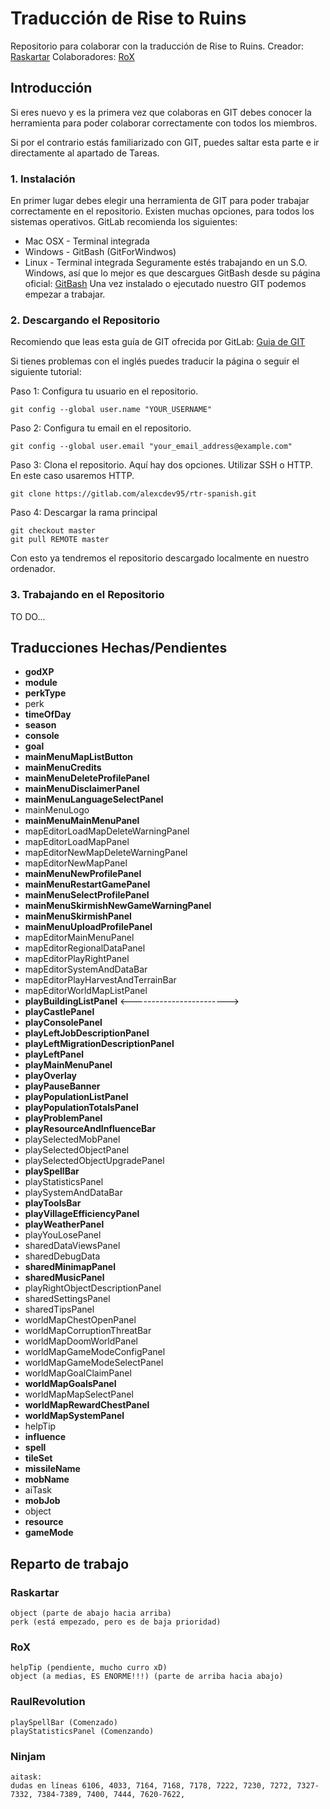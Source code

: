# Traducción de Rise to Ruins
Repositorio para colaborar con la traducción de Rise to Ruins.
Creador: [Raskartar](https://steamcommunity.com/id/raskartar)
Colaboradores: [RoX](https://steamcommunity.com/id/juegosrox)
## Introducción
Si eres nuevo y es la primera vez que colaboras en GIT
debes conocer la herramienta para poder colaborar correctamente con todos los miembros.

Si por el contrario estás familiarizado con GIT, puedes saltar esta parte e ir directamente al apartado de Tareas.


### 1. Instalación
En primer lugar debes elegir una herramienta de GIT para poder trabajar correctamente en el repositorio.
Existen muchas opciones, para todos los sistemas operativos. GitLab recomienda los siguientes:
* Mac OSX - Terminal integrada
* Windows - GitBash (GitForWindwos)
* Linux - Terminal integrada
Seguramente estés trabajando en un S.O. Windows, así que lo mejor es que descargues GitBash desde su página oficial:
[GitBash](https://gitforwindows.org/)
Una vez instalado o ejecutado nuestro GIT podemos empezar a trabajar.


### 2. Descargando el Repositorio
Recomiendo que leas esta guía de GIT ofrecida por GitLab:
[Guia de GIT](https://docs.gitlab.com/ee/gitlab-basics/start-using-git.html)

Si tienes problemas con el inglés puedes traducir la página o seguir el siguiente tutorial:


Paso 1: Configura tu usuario en el repositorio.
```
git config --global user.name "YOUR_USERNAME"
```
Paso 2: Configura tu email en el repositorio.
```
git config --global user.email "your_email_address@example.com"
```
Paso 3: Clona el repositorio.
Aquí hay dos opciones. Utilizar SSH o HTTP. En este caso usaremos HTTP.
```
git clone https://gitlab.com/alexcdev95/rtr-spanish.git
```
Paso 4: Descargar la rama principal
```
git checkout master
git pull REMOTE master
```
Con esto ya tendremos el repositorio descargado localmente en nuestro ordenador.


### 3. Trabajando en el Repositorio
TO DO...


## Traducciones Hechas/Pendientes
* **godXP**
* **module**
* **perkType**
* perk
* **timeOfDay**
* **season**
* **console**
* **goal**
* **mainMenuMapListButton**
* **mainMenuCredits**
* **mainMenuDeleteProfilePanel**
* **mainMenuDisclaimerPanel**
* **mainMenuLanguageSelectPanel**
* mainMenuLogo
* **mainMenuMainMenuPanel**
* mapEditorLoadMapDeleteWarningPanel
* mapEditorLoadMapPanel
* mapEditorNewMapDeleteWarningPanel
* mapEditorNewMapPanel
* **mainMenuNewProfilePanel**
* **mainMenuRestartGamePanel**
* **mainMenuSelectProfilePanel**
* **mainMenuSkirmishNewGameWarningPanel**
* **mainMenuSkirmishPanel**
* **mainMenuUploadProfilePanel**
* mapEditorMainMenuPanel
* mapEditorRegionalDataPanel
* mapEditorPlayRightPanel
* mapEditorSystemAndDataBar
* mapEditorPlayHarvestAndTerrainBar
* mapEditorWorldMapListPanel
* **playBuildingListPanel** <------------------------>
* **playCastlePanel**
* **playConsolePanel**
* **playLeftJobDescriptionPanel**
* **playLeftMigrationDescriptionPanel**
* **playLeftPanel**
* **playMainMenuPanel**
* **playOverlay**
* **playPauseBanner**
* **playPopulationListPanel**
* **playPopulationTotalsPanel**
* **playProblemPanel**
* **playResourceAndInfluenceBar**
* playSelectedMobPanel
* playSelectedObjectPanel
* playSelectedObjectUpgradePanel
* **playSpellBar**
* playStatisticsPanel
* playSystemAndDataBar
* **playToolsBar**
* **playVillageEfficiencyPanel**
* **playWeatherPanel**
* playYouLosePanel
* sharedDataViewsPanel
* sharedDebugData
* **sharedMinimapPanel**
* **sharedMusicPanel**
* playRightObjectDescriptionPanel
* sharedSettingsPanel
* sharedTipsPanel
* worldMapChestOpenPanel
* worldMapCorruptionThreatBar
* worldMapDoomWorldPanel
* worldMapGameModeConfigPanel
* worldMapGameModeSelectPanel
* worldMapGoalClaimPanel
* **worldMapGoalsPanel**
* worldMapMapSelectPanel
* **worldMapRewardChestPanel**
* **worldMapSystemPanel**
* helpTip
* **influence**
* **spell**
* **tileSet**
* **missileName**
* **mobName**
* aiTask
* **mobJob**
* object
* **resource**
* **gameMode**




## Reparto de trabajo
### Raskartar
```
object (parte de abajo hacia arriba)
perk (está empezado, pero es de baja prioridad)
```
### RoX
```
helpTip (pendiente, mucho curro xD)
object (a medias, ES ENORME!!!) (parte de arriba hacia abajo)
```
### RaulRevolution
```
playSpellBar (Comenzado)
playStatisticsPanel (Comenzando)
```

### Ninjam
```
aitask:
dudas en líneas 6106, 4033, 7164, 7168, 7178, 7222, 7230, 7272, 7327-7332, 7384-7389, 7400, 7444, 7620-7622,




```